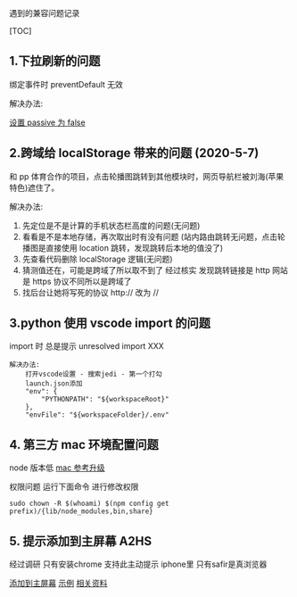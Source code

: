 遇到的兼容问题记录

[TOC]

## 1.下拉刷新的问题

绑定事件时 preventDefault 无效

解决办法:

[设置 passive 为 false](https://developer.mozilla.org/zh-CN/docs/Web/API/EventTarget/addEventListener)

## 2.跨域给 localStorage 带来的问题 (2020-5-7)

和 pp 体育合作的项目，点击轮播图跳转到其他模块时，网页导航栏被刘海(苹果特色)遮住了。

解决办法:

1.  先定位是不是计算的手机状态栏高度的问题(无问题)
2.  看看是不是本地存储，再次取出时有没有问题
    (站内路由跳转无问题，点击轮播图是直接使用 location 跳转，发现跳转后本地的值没了)
3.  先查看代码删除 localStorage 逻辑(无问题)
4.  猜测值还在，可能是跨域了所以取不到了
    经过核实 发现跳转链接是 http 网站是 https 协议不同所以是跨域了
5.  找后台让她将写死的协议 http:// 改为 //

## 3.python 使用 vscode import 的问题

import 时 总是提示 unresolved import XXX

```
解决办法:
    打开vscode设置 - 搜索jedi - 第一个打勾
    launch.json添加
    "env": {
        "PYTHONPATH": "${workspaceRoot}"
    },
    "envFile": "${workspaceFolder}/.env"
```

## 4. 第三方 mac 环境配置问题

node 版本低 [mac 参考升级](https://www.jianshu.com/p/71c82fc63522)

权限问题 运行下面命令 进行修改权限

`sudo chown -R $(whoami) $(npm config get prefix)/{lib/node_modules,bin,share}`





## 5. 提示添加到主屏幕  A2HS

经过调研 只有安装chrome 支持此主动提示
iphone里 只有safir是真浏览器 

[添加到主屏幕](https://developer.mozilla.org/zh-CN/docs/Web/Progressive_web_apps/%E6%B7%BB%E5%8A%A0%E5%88%B0%E4%B8%BB%E5%B1%8F%E5%B9%95)
[示例](https://mdn.github.io/pwa-examples/a2hs/)
[相关资料](https://love2dev.com/pwa/add-to-homescreen-library/)
